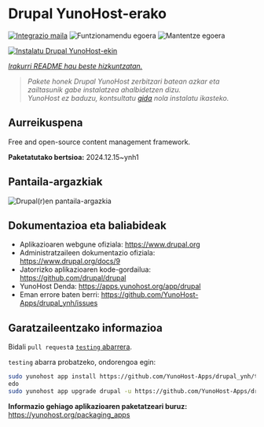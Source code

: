 <!--
Ohart ongi: README hau automatikoki sortu da <https://github.com/YunoHost/apps/tree/master/tools/readme_generator>ri esker
EZ editatu eskuz.
-->

# Drupal YunoHost-erako

[![Integrazio maila](https://apps.yunohost.org/badge/integration/drupal)](https://ci-apps.yunohost.org/ci/apps/drupal/)
![Funtzionamendu egoera](https://apps.yunohost.org/badge/state/drupal)
![Mantentze egoera](https://apps.yunohost.org/badge/maintained/drupal)

[![Instalatu Drupal YunoHost-ekin](https://install-app.yunohost.org/install-with-yunohost.svg)](https://install-app.yunohost.org/?app=drupal)

*[Irakurri README hau beste hizkuntzatan.](./ALL_README.md)*

> *Pakete honek Drupal YunoHost zerbitzari batean azkar eta zailtasunik gabe instalatzea ahalbidetzen dizu.*  
> *YunoHost ez baduzu, kontsultatu [gida](https://yunohost.org/install) nola instalatu ikasteko.*

## Aurreikuspena

Free and open-source content management framework.

**Paketatutako bertsioa:** 2024.12.15~ynh1

## Pantaila-argazkiak

![Drupal(r)en pantaila-argazkia](./doc/screenshots/screenshot.png)

## Dokumentazioa eta baliabideak

- Aplikazioaren webgune ofiziala: <https://www.drupal.org>
- Administratzaileen dokumentazio ofiziala: <https://www.drupal.org/docs/9>
- Jatorrizko aplikazioaren kode-gordailua: <https://github.com/drupal/drupal>
- YunoHost Denda: <https://apps.yunohost.org/app/drupal>
- Eman errore baten berri: <https://github.com/YunoHost-Apps/drupal_ynh/issues>

## Garatzaileentzako informazioa

Bidali `pull request`a [`testing` abarrera](https://github.com/YunoHost-Apps/drupal_ynh/tree/testing).

`testing` abarra probatzeko, ondorengoa egin:

```bash
sudo yunohost app install https://github.com/YunoHost-Apps/drupal_ynh/tree/testing --debug
edo
sudo yunohost app upgrade drupal -u https://github.com/YunoHost-Apps/drupal_ynh/tree/testing --debug
```

**Informazio gehiago aplikazioaren paketatzeari buruz:** <https://yunohost.org/packaging_apps>
